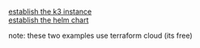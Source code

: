 

[establish the k3 instance](terraform-k3-base/README.md)  
[establish the helm chart](terraform-k3-simple-helm/README.md)  

note:  these two examples use terraform cloud (its free) 